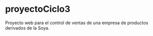# proyectoCiclo3
Proyecto web para el control de ventas de una empresa de productos derivados de la Soya. 
